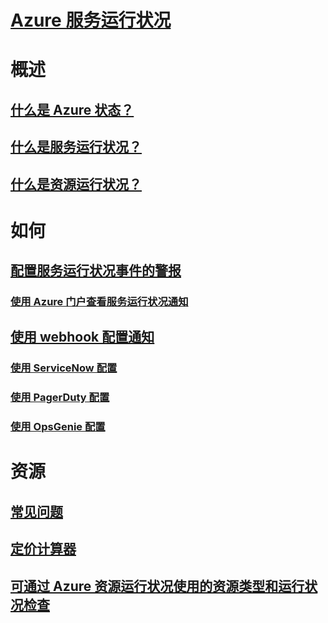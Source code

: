 # [Azure 服务运行状况](index.md)

# 概述
## [什么是 Azure 状态？](azure-status-overview.md)
## [什么是服务运行状况？](service-health-overview.md)
## [什么是资源运行状况？](resource-health-overview.md)
# 如何
## [配置服务运行状况事件的警报](../monitoring-and-diagnostics/monitoring-activity-log-alerts-on-service-notifications.md?toc=%2fazure%2fservice-health%2ftoc.json)
### [使用 Azure 门户查看服务运行状况通知](../monitoring-and-diagnostics/monitoring-service-notifications.md?toc=%2fazure%2fservice-health%2ftoc.json)
## [使用 webhook 配置通知](service-health-alert-webhook-guide.md)
### [使用 ServiceNow 配置](service-health-alert-webhook-servicenow.md)
### [使用 PagerDuty 配置](service-health-alert-webhook-pagerduty.md)
### [使用 OpsGenie 配置](service-health-alert-webhook-opsgenie.md)
# 资源
## [常见问题](resource-health-faq.md)
## [定价计算器](https://azure.microsoft.com/pricing/calculator/)
## [可通过 Azure 资源运行状况使用的资源类型和运行状况检查](resource-health-checks-resource-types.md)